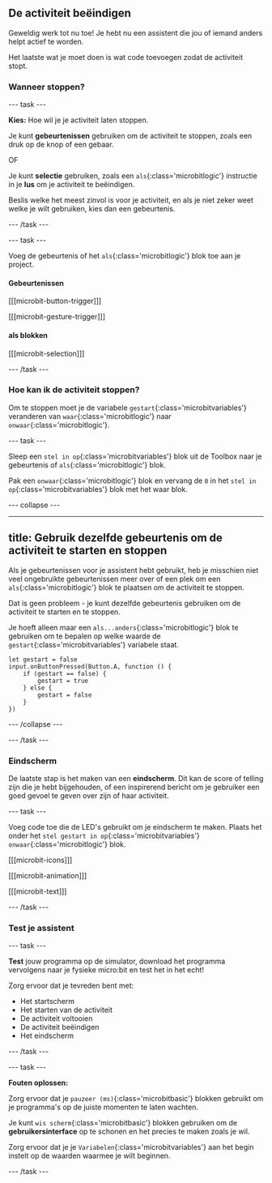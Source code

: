 ## De activiteit beëindigen

Geweldig werk tot nu toe! Je hebt nu een assistent die jou of iemand anders helpt actief te worden.

Het laatste wat je moet doen is wat code toevoegen zodat de activiteit stopt.

### Wanneer stoppen?

--- task ---

**Kies:** Hoe wil je je activiteit laten stoppen.

Je kunt **gebeurtenissen** gebruiken om de activiteit te stoppen, zoals een druk op de knop of een gebaar.

OF

Je kunt **selectie** gebruiken, zoals een `als`{:class='microbitlogic'} instructie in je **lus** om je activiteit te beëindigen.

Beslis welke het meest zinvol is voor je activiteit, en als je niet zeker weet welke je wilt gebruiken, kies dan een gebeurtenis.

--- /task ---

--- task ---

Voeg de gebeurtenis of het `als`{:class='microbitlogic'} blok toe aan je project.

#### Gebeurtenissen

[[[microbit-button-trigger]]]

[[[microbit-gesture-trigger]]]

#### als blokken

[[[microbit-selection]]]

--- /task ---

### Hoe kan ik de activiteit stoppen?

Om te stoppen moet je de variabele `gestart`{:class='microbitvariables'} veranderen van `waar`{:class='microbitlogic'} naar `onwaar`{:class='microbitlogic'}.

--- task ---

Sleep een `stel in op`{:class='microbitvariables'} blok uit de Toolbox naar je gebeurtenis of `als`{:class='microbitlogic'} blok.

Pak een `onwaar`{:class='microbitlogic'} blok en vervang de `0` in het `stel in op`{:class='microbitvariables'} blok met het waar blok.

--- collapse ---

---

title: Gebruik dezelfde gebeurtenis om de activiteit te starten en stoppen
---

Als je gebeurtenissen voor je assistent hebt gebruikt, heb je misschien niet veel ongebruikte gebeurtenissen meer over of een plek om een `als`{:class='microbitlogic'} blok te plaatsen om de activiteit te stoppen.

Dat is geen probleem - je kunt dezelfde gebeurtenis gebruiken om de activiteit te starten en te stoppen.

Je hoeft alleen maar een `als...anders`{:class='microbitlogic'} blok te gebruiken om te bepalen op welke waarde de `gestart`{:class='microbitvariables'} variabele staat.

```microbit
let gestart = false
input.onButtonPressed(Button.A, function () {
    if (gestart == false) {
        gestart = true
    } else {
        gestart = false
    }
})
```

--- /collapse ---

--- /task ---

### Eindscherm

De laatste stap is het maken van een **eindscherm**. Dit kan de score of telling zijn die je hebt bijgehouden, of een inspirerend bericht om je gebruiker een goed gevoel te geven over zijn of haar activiteit.

--- task ---

Voeg code toe die de LED's gebruikt om je eindscherm te maken. Plaats het onder het `stel gestart in op`{:class='microbitvariables'} `onwaar`{:class='microbitlogic'} blok.

[[[microbit-icons]]]

[[[microbit-animation]]]

[[[microbit-text]]]

--- /task ---

### Test je assistent

--- task ---

**Test** jouw programma op de simulator, download het programma vervolgens naar je fysieke micro:bit en test het in het echt!

Zorg ervoor dat je tevreden bent met:

- Het startscherm
- Het starten van de activiteit
- De activiteit voltooien
- De activiteit beëindigen
- Het eindscherm

--- /task ---

--- task ---

**Fouten oplossen:**

Zorg ervoor dat je `pauzeer (ms)`{:class='microbitbasic'} blokken gebruikt om je programma's op de juiste momenten te laten wachten.

Je kunt `wis scherm`{:class='microbitbasic'} blokken gebruiken om de **gebruikersinterface** op te schonen en het precies te maken zoals je wil.

Zorg ervoor dat je je `Variabelen`{:class='microbitvariables'} aan het begin instelt op de waarden waarmee je wilt beginnen.

--- /task ---
